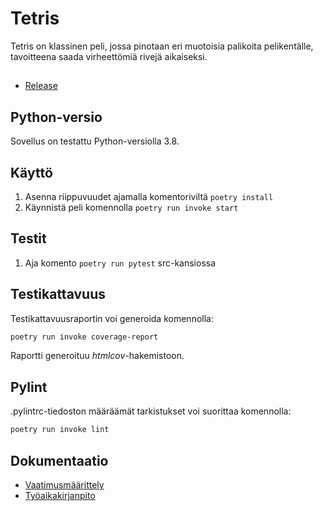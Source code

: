 # Tetris

Tetris on klassinen peli, jossa pinotaan eri muotoisia palikoita pelikentälle, tavoitteena saada virheettömiä rivejä aikaiseksi. 

##

- [Release](https://github.com/emeraldgcube/ot-harjoitustyo/releases/tag/viikko6)
## Python-versio

Sovellus on testattu Python-versiolla 3.8.

## Käyttö 

1. Asenna riippuvuudet ajamalla komentoriviltä `poetry install`
2. Käynnistä peli komennolla `poetry run invoke start`

## Testit

1. Aja komento `poetry run pytest` src-kansiossa

## Testikattavuus

Testikattavuusraportin voi generoida komennolla:

```bash
poetry run invoke coverage-report
```

Raportti generoituu _htmlcov_-hakemistoon.

## Pylint

.pylintrc-tiedoston määräämät tarkistukset voi suorittaa komennolla:

```bash
poetry run invoke lint
```


## Dokumentaatio
- [Vaatimusmäärittely](./dokumentaatio/maarittelydokumentti_tetris.md)
- [Työaikakirjanpito](./dokumentaatio/tuntikirjanpito.md)
